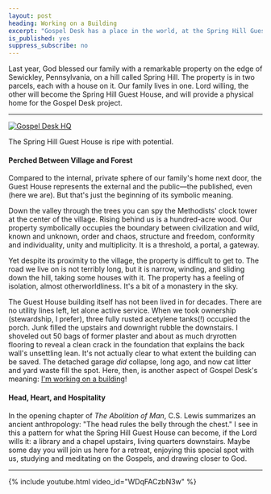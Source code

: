 ```yaml
---
layout: post
heading: Working on a Building
excerpt: "Gospel Desk has a place in the world, at the Spring Hill Guest House in Sewickley, Pennsylvania, USA."
is_published: yes
suppress_subscribe: no
---
```


Last year, God blessed our family with a remarkable property on the edge of
Sewickley, Pennsylvania, on a hill called Spring Hill. The property is in two
parcels, each with a house on it. Our family lives in one. Lord willing, the
other will become the Spring Hill Guest House, and will provide a physical home
for the Gospel Desk project.

---

[![Gospel Desk HQ](../gospel-desk-hq.small.jpg)](../gospel-desk-hq.jpg)
<div class="caption">The Spring Hill Guest House is ripe with potential.</div>

#### Perched Between Village and Forest 

Compared to the internal, private sphere of our family's home next door, the
Guest House represents the external and the public—the published, even (here we
are). But that's just the beginning of its symbolic meaning.

Down the valley through the trees you can spy the Methodists' clock tower at
the center of the village. Rising behind us is a hundred-acre wood. Our
property symbolically occupies the boundary between civilization and wild,
known and unknown, order and chaos, structure and freedom, conformity and
individuality, unity and multiplicity. It is a threshold, a portal, a gateway.

Yet despite its proximity to the village, the property is difficult to get to.
The road we live on is not terribly long, but it is narrow, winding, and
sliding down the hill, taking some houses with it. The property has a feeling
of isolation, almost otherworldliness. It's a bit of a monastery in the sky.

The Guest House building itself has not been lived in for decades. There are no
utility lines left, let alone active service. When we took ownership
(stewardship, I prefer), three fully rusted acetylene tanks(!) occupied the
porch. Junk filled the upstairs and downright rubble the downstairs. I shoveled
out 50 bags of former plaster and about as much dryrotten flooring to reveal a
clean crack in the foundation that explains the back wall's unsettling lean.
It's not actually clear to what extent the building can be saved. The detached
garage *did* collapse, long ago, and now cat litter and yard waste fill the
spot. Here, then, is another aspect of Gospel Desk's meaning: [I'm working on a
building](/working-on-a-building/)!


#### Head, Heart, and Hospitality

In the opening chapter of *The Abolition of Man*, C.S. Lewis summarizes an
ancient anthropology: "The head rules the belly through the chest." I see in
this a pattern for what the Spring Hill Guest House can become, if the Lord
wills it: a library and a chapel upstairs, living quarters downstairs. Maybe
some day you will join us here for a retreat, enjoying this special spot with
us, studying and meditating on the Gospels, and drawing closer to God.

---

{% include youtube.html video_id="WDqFACzbN3w" %}
